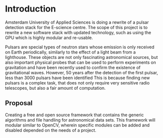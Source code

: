 # Introduction
Amsterdam University of Applied Sciences is doing a rewrite of a pulsar detection stack for the E-science centre. The scope of this project is to rewrite a new software stack with updated technology, such as using the GPU which is highly modular and re-usable.

Pulsars are special types of neutron stars whose emission is only received on Earth periodically, similarly to the effect of a light beam from a lighthouse. These objects are not only fascinating astronomical sources, but also important physical probes that can be used to perform experiments on gravitation and have been recently used to confirm the existence of gravitational waves. However, 50 years after the detection of the first pulsar, less than 3000 pulsars have been identified This is because finding new pulsars is a complex task, that does not only require very sensitive radio telescopes, but also a fair amount of computation.

## Proposal
Creating a free and open source framework that contains the generic algorithms and file handling for astronomical data sets. This framework will modular similar to OpenCV, wherein specific modules can be added and disabled depended on the needs of a project.